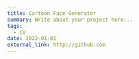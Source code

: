 ```yaml
---
title: Cartoon Face Generator
summary: Write about your project here...
tags:
  - CV
date: 2022-01-01
external_link: http://github.com
---
```


